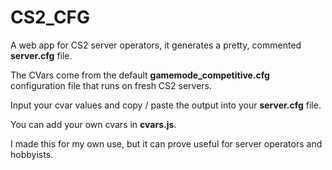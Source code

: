 # CS2_CFG
A web app for CS2 server operators, it generates a pretty, commented **server.cfg** file.


The CVars come from the default **gamemode_competitive.cfg** configuration file that runs on fresh CS2 servers.

Input your cvar values and copy / paste the output into your **server.cfg** file.

You can add your own cvars in **cvars.js**.


I made this for my own use, but it can prove useful for server operators and hobbyists.
